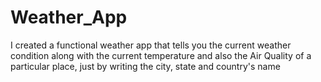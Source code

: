 # Weather_App
I created a functional weather app that tells you the current weather condition along with the current temperature and also the Air Quality of a particular place, just by writing the city, state and country's name
